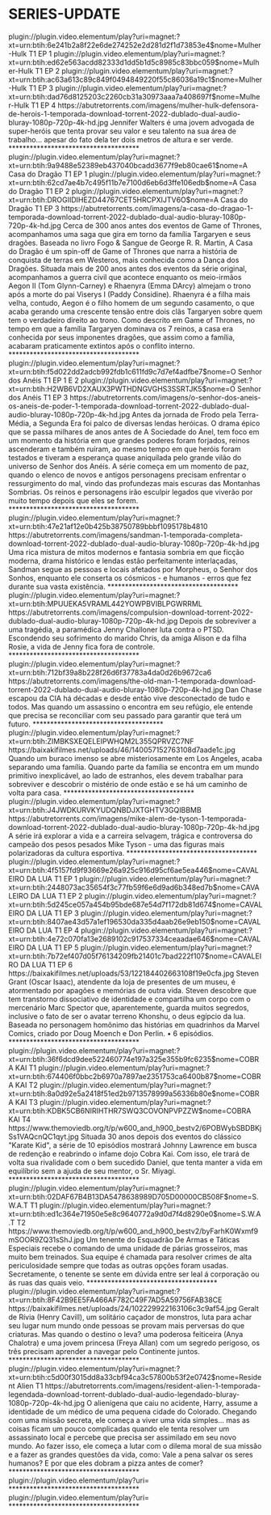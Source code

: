 # SERIES-UPDATE


<item>
<title>[COLOR silver][B] Mulher-Hulk - Defensora de Heróis [/COLOR][/B][COLOR BLUE]  FULL HD  [B][/COLOR][/B]</title>
<link>plugin://plugin.video.elementum/play?uri=magnet:?xt=urn:btih:6e241b2a8f22e6de274252e2d281d2f1d73853e4$nome=Mulher-Hulk T1 EP 1</link>
<link>plugin://plugin.video.elementum/play?uri=magnet:?xt=urn:btih:ed62e563acdd82333d1dd5b1d5c8985c83bbc059$nome=Mulher-Hulk T1 EP 2</link>
<link>plugin://plugin.video.elementum/play?uri=magnet:?xt=urn:btih:ac63a613c89c849f0494849220f55c86036a19c1$nome=Mulher-Hulk T1 EP 3</link>
<link>plugin://plugin.video.elementum/play?uri=magnet:?xt=urn:btih:dad76d8125203c2260cb31a30973aaa7a408697f$nome=Mulher-Hulk T1 EP 4</link>
<thumbnail>https://abutretorrents.com/imagens/mulher-hulk-defensora-de-herois-1-temporada-download-torrent-2022-dublado-dual-audio-bluray-1080p-720p-4k-hd.jpg</thumbnail>
<fanart></fanart>
<info>Jennifer Walters é uma jovem advogada de super-heróis que tenta provar seu valor e seu talento na sua área de trabalho... apesar do fato dela ter dois metros de altura e ser verde.</info>
</item> 
*************************************


<item>
<title>[COLOR silver][B] A Casa do Dragão  [/COLOR][/B][COLOR BLUE]  FULL HD  [B][/COLOR][/B]</title>
<link>plugin://plugin.video.elementum/play?uri=magnet:?xt=urn:btih:9a9488e52389eb437040bcadd3677f9eb80cae61$nome=A Casa do Dragão T1 EP 1</link>
<link>plugin://plugin.video.elementum/play?uri=magnet:?xt=urn:btih:62cd7ae4b7c495f11b7e7100d6eb6d3ffe106edb$nome=A Casa do Dragão T1 EP 2</link>
<link>plugin://plugin.video.elementum/play?uri=magnet:?xt=urn:btih:DROGIIDIHEZD44767CET5HRCPXIJTV6O$nome=A Casa do Dragão T1 EP 3</link>
<thumbnail>https://abutretorrents.com/imagens/a-casa-do-dragao-1-temporada-download-torrent-2022-dublado-dual-audio-bluray-1080p-720p-4k-hd.jpg</thumbnail>
<fanart></fanart>
<info> Cerca de 300 anos antes dos eventos de Game of Thrones, acompanhamos uma saga que gira em torno da família Targaryen e seus dragões. Baseada no livro Fogo & Sangue de George R. R. Martin, A Casa do Dragão é um spin-off de Game of Thrones que narra a história de conquista de terras em Westeros, mais conhecida como a Dança dos Dragões. Situada mais de 200 anos antes dos eventos da série original, acompanhamos a guerra civil que acontece enquanto os meio-irmãos Aegon II (Tom Glynn-Carney) e Rhaenyra (Emma DArcy) almejam o trono após a morte do pai Viserys I (Paddy Considine). Rhaenyra é a filha mais velha, contudo, Aegon é o filho homem de um segundo casamento, o que acaba gerando uma crescente tensão entre dois clãs Targaryen sobre quem tem o verdadeiro direito ao trono. Como descrito em Game of Thrones, no tempo em que a família Targaryen dominava os 7 reinos, a casa era conhecida por seus imponentes dragões, que assim como a família, acabaram praticamente extintos após o conflito interno.</info>
</item> 
*************************************


<item>
<title>[COLOR silver][B] O Senhor dos Anéis [/COLOR][/B][COLOR BLUE]  FULL HD  [B][/COLOR][/B]</title>
<link>plugin://plugin.video.elementum/play?uri=magnet:?xt=urn:btih:f5d022dd2adcb992fdb1c611fd9c7d7ef4adfbe7$nome=O Senhor dos Anéis T1 EP 1 E 2</link>
<link>plugin://plugin.video.elementum/play?uri=magnet:?xt=urn:btih:H2WB6VD2XAUX3PWTHDNGVGHS3SSRTJK5$nome=O Senhor dos Anéis T1 EP 3</link>
<thumbnail>https://abutretorrents.com/imagens/o-senhor-dos-aneis-os-aneis-de-poder-1-temporada-download-torrent-2022-dublado-dual-audio-bluray-1080p-720p-4k-hd.jpg</thumbnail>
<fanart></fanart>
<info>Antes da jornada de Frodo pela Terra-Média, a Segunda Era foi palco de diversas lendas heróicas. O drama épico que se passa milhares de anos antes de A Sociedade do Anel, tem foco em um momento da história em que grandes poderes foram forjados, reinos ascenderam e também ruíram, ao mesmo tempo em que heróis foram testados e tiveram a esperança quase aniquilada pelo grande vilão do universo de Senhor dos Anéis. A série começa em um momento de paz, quando o elenco de novos e antigos personagens precisam enfrentar o ressurgimento do mal, vindo das profundezas mais escuras das Montanhas Sombrias. Os reinos e personagens irão esculpir legados que viverão por muito tempo depois que eles se forem.</info>
</item> 
*************************************

<item>
<title>[COLOR silver][B] Sandman [/COLOR][/B][COLOR BLUE]  FULL HD  [B][/COLOR][/B]</title>
<link>plugin://plugin.video.elementum/play?uri=magnet:?xt=urn:btih:47e21af12e0b425b38750789bbbf1095178b4810</link>
<thumbnail>https://abutretorrents.com/imagens/sandman-1-temporada-completa-download-torrent-2022-dublado-dual-audio-bluray-1080p-720p-4k-hd.jpg</thumbnail>
<fanart></fanart>
<info> Uma rica mistura de mitos modernos e fantasia sombria em que ficção moderna, drama histórico e lendas estão perfeitamente interlaçadas, Sandman segue as pessoas e locais afetados por Morpheus, o Senhor dos Sonhos, enquanto ele conserta os cósmicos - e humanos - erros que fez durante sua vasta existência.</info>
</item> 
*************************************


<item>
<title>[COLOR silver][B] Compulsion [/COLOR][/B][COLOR BLUE]  FULL HD  [B][/COLOR][/B]</title>
<link>plugin://plugin.video.elementum/play?uri=magnet:?xt=urn:btih:MPUUEKA5VRAML442YOWPBVIBLPGWRRML</link>
<thumbnail>https://abutretorrents.com/imagens/compulsion-download-torrent-2022-dublado-dual-audio-bluray-1080p-720p-4k-hd.jpg</thumbnail>
<fanart></fanart>
<info> Depois de sobreviver a uma tragédia, a paramédica Jenny Challoner luta contra o PTSD. Escondendo seu sofrimento do marido Chris, da amiga Alison e da filha Rosie, a vida de Jenny fica fora de controle.</info>
</item> 
*************************************


<item>
<title>[COLOR silver][B] The Old Man [/COLOR][/B][COLOR BLUE]  FULL HD  [B][/COLOR][/B]</title>
<link>plugin://plugin.video.elementum/play?uri=magnet:?xt=urn:btih:712bf39a8b228f26d6f37783a4da0d26b9672ca6</link>
<thumbnail>https://abutretorrents.com/imagens/the-old-man-1-temporada-download-torrent-2022-dublado-dual-audio-bluray-1080p-720p-4k-hd.jpg</thumbnail>
<fanart></fanart>
<info>Dan Chase escapou da CIA há décadas e desde então vive desconectado de tudo e todos. Mas quando um assassino o encontra em seu refúgio, ele entende que precisa se reconciliar com seu passado para garantir que terá um futuro.</info>
</item> 
*************************************


<item>
<title>[COLOR silver][B] LA BREA - A TERRA PERDIDA [/COLOR][/B][COLOR BLUE]  FULL HD  [B][/COLOR][/B]</title>
<link>plugin://plugin.video.elementum/play?uri=magnet:?xt=urn:btih:ZIMBKSXEQELEIPWHQM2L355QPRVZC7NF</link>
<thumbnail>https://baixakifilmes.net/uploads/46/140057152763108d7aade1c.jpg</thumbnail>
<fanart></fanart>
<info>Quando um buraco imenso se abre misteriosamente em Los Angeles, acaba separando uma família. Quando parte da família se encontra em um mundo primitivo inexplicável, ao lado de estranhos, eles devem trabalhar para sobreviver e descobrir o mistério de onde estão e se há um caminho de volta para casa.</info>
</item> 
*************************************


<item>
<title>[COLOR silver][B] Mike - Além de Tyson  [/COLOR][/B][COLOR BLUE]  FULL HD  [B][/COLOR][/B]</title>
<link>plugin://plugin.video.elementum/play?uri=magnet:?xt=urn:btih:J4JWDKURVKYUDQNBDJXTGHTV3GQIBBMB</link>
<thumbnail>https://abutretorrents.com/imagens/mike-alem-de-tyson-1-temporada-download-torrent-2022-dublado-dual-audio-bluray-1080p-720p-4k-hd.jpg</thumbnail>
<fanart></fanart>
<info> A série irá explorar a vida e a carreira selvagem, trágica e controversa do campeão dos pesos pesados ​​Mike Tyson - uma das figuras mais polarizadoras da cultura esportiva.</info>
</item> 
*************************************

<item>
<title>[COLOR silver][B] CAVALEIRO DA LUA [/COLOR][/B][COLOR BLUE]  FULL HD  [B][/COLOR][/B]</title>
<link>plugin://plugin.video.elementum/play?uri=magnet:?xt=urn:btih:4f5157fd9f93669e26a925c916d95cf6ae5ea446$nome=CAVALEIRO DA LUA T1 EP 1</link>
<link>plugin://plugin.video.elementum/play?uri=magnet:?xt=urn:btih:2448073ac35654f3c77fb59f6e6d9ad6b348ed7b$nome=CAVALEIRO DA LUA T1 EP 2</link>
<link>plugin://plugin.video.elementum/play?uri=magnet:?xt=urn:btih:5d245ce057a454b95bde687e54d7f172db81d674$nome=CAVALEIRO DA LUA T1 EP 3</link>
<link>plugin://plugin.video.elementum/play?uri=magnet:?xt=urn:btih:8407ae43d57a1ef196530da335d4aab26e9eb150$nome=CAVALEIRO DA LUA T1 EP 4</link>
<link>plugin://plugin.video.elementum/play?uri=magnet:?xt=urn:btih:4e72c070fa13e2689102c917537334ceaadae646$nome=CAVALEIRO DA LUA T1 EP 5</link>
<link>plugin://plugin.video.elementum/play?uri=magnet:?xt=urn:btih:7b72ef407d05f76134209fb21401c7bad222f107$nome=CAVALEIRO DA LUA T1 EP 6</link>
<thumbnail>https://baixakifilmes.net/uploads/53/122184402663108f19e0cfa.jpg</thumbnail>
<fanart></fanart>
<info>Steven Grant (Oscar Isaac), atendente da loja de presentes de um museu, é atormentado por apagões e memórias de outra vida. Steven descobre que tem transtorno dissociativo de identidade e compartilha um corpo com o mercenário Marc Spector que, aparentemente, guarda muitos segredos, inclusive o fato de ser o avatar terreno Khonshu, o deus egípcio da lua. Baseada no personagem homônimo das histórias em quadrinhos da Marvel Comics, criado por Doug Moench e Don Perlin. • 6 episódios.</info>
</item> 
*************************************

<item>
<title>[COLOR silver][B] COBRA KAI 1° ATE 4° TEMPORADA [/COLOR][/B][COLOR BLUE]  FULL HD  [B][/COLOR][/B]</title>
<link>plugin://plugin.video.elementum/play?uri=magnet:?xt=urn:btih:36f6dcd9dee522460774e197a325e355b9fc6235$nome=COBRA KAI T1</link>
<link>plugin://plugin.video.elementum/play?uri=magnet:?xt=urn:btih:674406f0bbc2b6970a7897ae2351753ca6400b87$nome=COBRA KAI T2</link>
<link>plugin://plugin.video.elementum/play?uri=magnet:?xt=urn:btih:8a0d92e5a2418f51ed2b9713578999a56336b80e$nome=COBRA KAI T3</link>
<link>plugin://plugin.video.elementum/play?uri=magnet:?xt=urn:btih:KDBK5CB6NIRIHTHR7SWQ3COVONPVPZZW$nome=COBRA KAI T4</link>
<thumbnail>https://www.themoviedb.org/t/p/w600_and_h900_bestv2/6POBWybSBDBKjSs1VAQcnQC1qyt.jpg</thumbnail>
<fanart></fanart>
<info>Situada 30 anos depois dos eventos do clássico "Karate Kid", a série de 10 episódios mostrará Johnny Lawrence em busca de redenção e reabrindo o infame dojo Cobra Kai. Com isso, ele trará de volta sua rivalidade com o bem sucedido Daniel, que tenta manter a vida em equilíbrio sem a ajuda de seu mentor, o Sr. Miyagi.</info>
</item> 
*************************************

<item>
<title>[COLOR silver][B] S.W.A.T 1° E 2° TEMPORADA [/COLOR][/B][COLOR BLUE]  FULL HD  [B][/COLOR][/B]</title>
<link>plugin://plugin.video.elementum/play?uri=magnet:?xt=urn:btih:02DAF67B4B13DA5478638989D705D00000CB508F$nome=S.W.A.T T1</link>
<link>plugin://plugin.video.elementum/play?uri=magnet:?xt=urn:btih:ed1c364e71950e5e8c9640772a9d0d7f4d8290e0$nome=S.W.A.T T2</link>
<thumbnail>https://www.themoviedb.org/t/p/w600_and_h900_bestv2/byFarhK0Wxmf9mSOOR9ZQ31sShJ.jpg</thumbnail>
<fanart></fanart>
<info>Um tenente do Esquadrão De Armas e Táticas Especiais recebe o comando de uma unidade de párias grosseiros, mas muito bem treinados. Sua equipe é chamada para resolver crimes de alta periculosidade sempre que todas as outras opções foram usadas. Secretamente, o tenente se sente em dúvida entre ser leal á corporação ou ás ruas das quais veio.</info>
</item> 
*************************************

<item>
<title>[COLOR silver][B] The Witcher 1° TEMPORADA [/COLOR][/B][COLOR BLUE]  FULL HD  [B][/COLOR][/B]</title>
<link>plugin://plugin.video.elementum/play?uri=magnet:?xt=urn:btih:8F42B9EE5FA466AF782C49F7AD5A59756FAB38CE</link>
<thumbnail>https://baixakifilmes.net/uploads/24/102229922163106c3c9af54.jpg</thumbnail>
<fanart></fanart>
<info>Geralt de Rívia (Henry Cavill), um solitário caçador de monstros, luta para achar seu lugar num mundo onde pessoas se provam mais perversas do que criaturas. Mas quando o destino o leva? uma poderosa feiticeira (Anya Chalotra) e uma jovem princesa (Freya Allan) com um segredo perigoso, os três precisam aprender a navegar pelo Continente juntos.</info>
</item> 
*************************************

<item>
<title>[COLOR silver][B] Resident Alien - 1ª TEMPORADA LEGENDADO [/COLOR][/B][COLOR BLUE]  FULL HD  [B][/COLOR][/B]</title>
<link>plugin://plugin.video.elementum/play?uri=magnet:?xt=urn:btih:c5d00f3015dd8a33cbf94ca3c57800b53f2e0742$nome=Resident Alien T1</link>
<thumbnail>https://abutretorrents.com/imagens/resident-alien-1-temporada-legendada-download-torrent-dublado-dual-audio-legendado-bluray-1080p-720p-4k-hd.jpg</thumbnail>
<fanart></fanart>
<info>O alienígena que caiu no acidente, Harry, assume a identidade de um médico de uma pequena cidade do Colorado. Chegando com uma missão secreta, ele começa a viver uma vida simples... mas as coisas ficam um pouco complicadas quando ele tenta resolver um assassinato local e percebe que precisa ser assimilado em seu novo mundo. Ao fazer isso, ele começa a lutar com o dilema moral de sua missão e a fazer as grandes questões da vida, como: Vale a pena salvar os seres humanos? E por que eles dobram a pizza antes de comer?</info>
</item> 
*************************************

<item>
<title>[COLOR silver][B]  [/COLOR][/B][COLOR BLUE]  FULL HD  [B][/COLOR][/B]</title>
<link>plugin://plugin.video.elementum/play?uri=</link>
<thumbnail></thumbnail>
<fanart></fanart>
<info></info>
</item> 
*************************************

<item>
<title>[COLOR silver][B]  [/COLOR][/B][COLOR BLUE]  FULL HD  [B][/COLOR][/B]</title>
<link>plugin://plugin.video.elementum/play?uri=</link>
<thumbnail></thumbnail>
<fanart></fanart>
<info></info>
</item> 
*************************************
